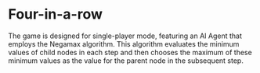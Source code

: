 # Four-in-a-row
The game is designed for single-player mode, featuring an AI Agent that employs the Negamax algorithm. This algorithm evaluates the minimum values of child nodes in each step and then chooses the maximum of these minimum values as the value for the parent node in the subsequent step.
